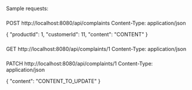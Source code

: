 Sample requests:

###
POST http://localhost:8080/api/complaints
Content-Type: application/json

{
    "productId": 1,
    "customerId": 11,
    "content": "CONTENT"
}

###
GET http://localhost:8080/api/complaints/1
Content-Type: application/json

###
PATCH http://localhost:8080/api/complaints/1
Content-Type: application/json

{
    "content": "CONTENT_TO_UPDATE"
}